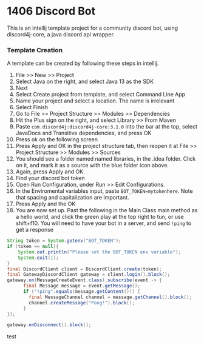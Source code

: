 # 1406 Discord Bot
This is an intellij template project for a community discord bot, using discord4j-core, a java discord api wrapper.


### Template Creation
A template can be created by following these steps in intellij.
 1. File >> New >> Project
 2. Select Java on the right, and select Java 13 as the SDK
 3. Next
 4. Select Create project from template, and select Command Line App
 5. Name your project and select a location. The name is irrelevant
 6. Select Finish
 7. Go to File >> Project Structure >> Modules >> Dependencies
 8. Hit the Plus sign on the right, and select Library >> From Maven
 9. Paste `com.discord4j:discord4j-core:3.1.0` into the bar at the top, select JavaDocs and Transitive dependencies, and press OK
 10. Press ok on the following screen
 11. Press Apply and OK in the project structure tab, then reopen it at File >> Project Structure >> Modules >> Sources
 12. You should see a folder named named libraries, in the .idea folder. Click on it, and mark it as a source with the blue folder icon above. 
 13. Again, press Apply and OK.
 14. Find your discord bot token
 15. Open Run Configuration, under Run >> Edit Configurations.
 16. In the Enviromental variables input, paste `BOT_TOKEN=mytokenhere`. Note that spacing and capitalization are important.
 17. Press Apply and the OK
 18. You are now set up. Past the following in the Main Class main method as a hello world, and click the green play at the top right to tun, or use shift+f10. You will need to have your bot in a server, and send `!ping` to get a response

```java 
String token = System.getenv("BOT_TOKEN");
if (token == null){
    System.out.println("Please set the BOT_TOKEN env variable");
    System.exit(1);
}
final DiscordClient client = DiscordClient.create(token);
final GatewayDiscordClient gateway = client.login().block();
gateway.on(MessageCreateEvent.class).subscribe(event -> {
      final Message message = event.getMessage();
      if ("!ping".equals(message.getContent())) {
        final MessageChannel channel = message.getChannel().block();
        channel.createMessage("Pong!").block();
      }
});

gateway.onDisconnect().block();
```
test